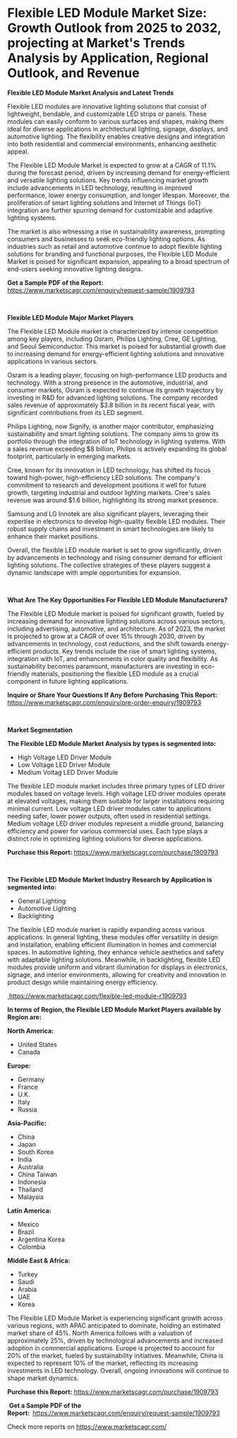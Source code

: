 <p><h1>Flexible LED Module Market Size: Growth Outlook from 2025 to 2032, projecting at Market's Trends Analysis by Application, Regional Outlook, and Revenue</h1></p><p><strong>Flexible LED Module Market Analysis and Latest Trends</strong></p>
<p><p>Flexible LED modules are innovative lighting solutions that consist of lightweight, bendable, and customizable LED strips or panels. These modules can easily conform to various surfaces and shapes, making them ideal for diverse applications in architectural lighting, signage, displays, and automotive lighting. The flexibility enables creative designs and integration into both residential and commercial environments, enhancing aesthetic appeal.</p><p>The Flexible LED Module Market is expected to grow at a CAGR of 11.1% during the forecast period, driven by increasing demand for energy-efficient and versatile lighting solutions. Key trends influencing market growth include advancements in LED technology, resulting in improved performance, lower energy consumption, and longer lifespan. Moreover, the proliferation of smart lighting solutions and Internet of Things (IoT) integration are further spurring demand for customizable and adaptive lighting systems. </p><p>The market is also witnessing a rise in sustainability awareness, prompting consumers and businesses to seek eco-friendly lighting options. As industries such as retail and automotive continue to adopt flexible lighting solutions for branding and functional purposes, the Flexible LED Module Market is poised for significant expansion, appealing to a broad spectrum of end-users seeking innovative lighting designs.</p></p>
<p><strong>Get a Sample PDF of the Report:&nbsp;</strong> <a href="https://www.marketscagr.com/enquiry/request-sample/1909793?utm_campaign=1920&utm_medium=2&utm_source=Github&utm_content=ia&utm_term=11022025&utm_id=flexible-led-module">https://www.marketscagr.com/enquiry/request-sample/1909793</a></p>
<p>&nbsp;</p>
<p><strong>Flexible LED Module Major Market Players</strong></p>
<p><p>The Flexible LED Module market is characterized by intense competition among key players, including Osram, Philips Lighting, Cree, GE Lighting, and Seoul Semiconductor. This market is poised for substantial growth due to increasing demand for energy-efficient lighting solutions and innovative applications in various sectors.</p><p>Osram is a leading player, focusing on high-performance LED products and technology. With a strong presence in the automotive, industrial, and consumer markets, Osram is expected to continue its growth trajectory by investing in R&D for advanced lighting solutions. The company recorded sales revenue of approximately $3.8 billion in its recent fiscal year, with significant contributions from its LED segment.</p><p>Philips Lighting, now Signify, is another major contributor, emphasizing sustainability and smart lighting solutions. The company aims to grow its portfolio through the integration of IoT technology in lighting systems. With a sales revenue exceeding $8 billion, Philips is actively expanding its global footprint, particularly in emerging markets.</p><p>Cree, known for its innovation in LED technology, has shifted its focus toward high-power, high-efficiency LED solutions. The company's commitment to research and development positions it well for future growth, targeting industrial and outdoor lighting markets. Cree's sales revenue was around $1.6 billion, highlighting its strong market presence.</p><p>Samsung and LG Innotek are also significant players, leveraging their expertise in electronics to develop high-quality flexible LED modules. Their robust supply chains and investment in smart technologies are likely to enhance their market positions.</p><p>Overall, the flexible LED module market is set to grow significantly, driven by advancements in technology and rising consumer demand for efficient lighting solutions. The collective strategies of these players suggest a dynamic landscape with ample opportunities for expansion.</p></p>
<p>&nbsp;</p>
<p><strong>What Are The Key Opportunities For Flexible LED Module Manufacturers?</strong></p>
<p><p>The Flexible LED Module market is poised for significant growth, fueled by increasing demand for innovative lighting solutions across various sectors, including advertising, automotive, and architecture. As of 2023, the market is projected to grow at a CAGR of over 15% through 2030, driven by advancements in technology, cost reductions, and the shift towards energy-efficient products. Key trends include the rise of smart lighting systems, integration with IoT, and enhancements in color quality and flexibility. As sustainability becomes paramount, manufacturers are investing in eco-friendly materials, positioning the flexible LED module as a crucial component in future lighting applications.</p></p>
<p><strong>Inquire or Share Your Questions If Any Before Purchasing This Report:</strong> <a href="https://www.marketscagr.com/enquiry/pre-order-enquiry/1909793?utm_campaign=1920&utm_medium=2&utm_source=Github&utm_content=ia&utm_term=11022025&utm_id=flexible-led-module">https://www.marketscagr.com/enquiry/pre-order-enquiry/1909793</a></p>
<p>&nbsp;</p>
<p><strong>Market Segmentation</strong></p>
<p><strong>The Flexible LED Module Market Analysis by types is segmented into:</strong></p>
<p><ul><li>High Voltage LED Driver Module</li><li>Low Voltage LED Driver Module</li><li>Medium Voltag LED Driver Module</li></ul></p>
<p><p>The flexible LED module market includes three primary types of LED driver modules based on voltage levels. High voltage LED driver modules operate at elevated voltages, making them suitable for larger installations requiring minimal current. Low voltage LED driver modules cater to applications needing safer, lower power outputs, often used in residential settings. Medium voltage LED driver modules represent a middle ground, balancing efficiency and power for various commercial uses. Each type plays a distinct role in optimizing lighting solutions for diverse applications.</p></p>
<p><strong>Purchase this Report:&nbsp;</strong><a href="https://www.marketscagr.com/purchase/1909793?utm_campaign=1920&utm_medium=2&utm_source=Github&utm_content=ia&utm_term=11022025&utm_id=flexible-led-module">https://www.marketscagr.com/purchase/1909793</a></p>
<p>&nbsp;</p>
<p><strong>The Flexible LED Module Market Industry Research by Application is segmented into:</strong></p>
<p><ul><li>General Lighting</li><li>Automotive Lighting</li><li>Backlighting</li></ul></p>
<p><p>The flexible LED module market is rapidly expanding across various applications. In general lighting, these modules offer versatility in design and installation, enabling efficient illumination in homes and commercial spaces. In automotive lighting, they enhance vehicle aesthetics and safety with adaptable lighting solutions. Meanwhile, in backlighting, flexible LED modules provide uniform and vibrant illumination for displays in electronics, signage, and interior environments, allowing for creativity and innovation in product design while maintaining energy efficiency.</p></p>
<p><a href="https://www.marketscagr.com/flexible-led-module-r1909793?utm_campaign=1920&utm_medium=2&utm_source=Github&utm_content=ia&utm_term=11022025&utm_id=flexible-led-module">&nbsp;https://www.marketscagr.com/flexible-led-module-r1909793</a></p>
<p><strong>In terms of Region, the Flexible LED Module Market Players available by Region are:</strong></p>
<p>
    <p> <strong> North America: </strong>
        <ul>
            <li>United States</li>
            <li>Canada</li>
        </ul>
        </p> 
    <p> <strong> Europe: </strong>
        <ul>
            <li>Germany</li>
            <li>France</li>
            <li>U.K.</li>
            <li>Italy</li>
            <li>Russia</li>
        </ul>
        </p> 
    <p> <strong> Asia-Pacific: </strong>
        <ul>
            <li>China</li>
            <li>Japan</li>
            <li>South Korea</li>
            <li>India</li>
            <li>Australia</li>
            <li>China Taiwan</li>
            <li>Indonesia</li>
            <li>Thailand</li>
            <li>Malaysia</li>
        </ul>
        </p> 
    <p> <strong> Latin America: </strong>
        <ul>
            <li>Mexico</li>
            <li>Brazil</li>
            <li>Argentina Korea</li>
            <li>Colombia</li>
        </ul>
        </p> 
    <p> <strong> Middle East & Africa: </strong>
        <ul>
            <li>Turkey</li>
            <li>Saudi</li>
            <li>Arabia</li>
            <li>UAE</li>
            <li>Korea</li>
        </ul>
    </p>
    </p>
<p><p>The Flexible LED Module Market is experiencing significant growth across various regions, with APAC anticipated to dominate, holding an estimated market share of 45%. North America follows with a valuation of approximately 25%, driven by technological advancements and increased adoption in commercial applications. Europe is projected to account for 20% of the market, fueled by sustainability initiatives. Meanwhile, China is expected to represent 10% of the market, reflecting its increasing investments in LED technology. Overall, ongoing innovations will continue to shape market dynamics.</p></p>
<p><strong>Purchase this Report: </strong><a href="https://www.marketscagr.com/purchase/1909793?utm_campaign=1920&utm_medium=2&utm_source=Github&utm_content=ia&utm_term=11022025&utm_id=flexible-led-module">https://www.marketscagr.com/purchase/1909793</a></p>
<p>&nbsp;<strong>Get a Sample PDF of the Report:&nbsp;&nbsp;</strong><a href="https://www.marketscagr.com/enquiry/request-sample/1909793?utm_campaign=1920&utm_medium=2&utm_source=Github&utm_content=ia&utm_term=11022025&utm_id=flexible-led-module">https://www.marketscagr.com/enquiry/request-sample/1909793</a></p>
<p><strong></strong></p>
<p>Check more reports on <a href="https://www.marketscagr.com/?utm_campaign=1920&utm_medium=2&utm_source=Github&utm_content=ia&utm_term=11022025&utm_id=flexible-led-module">https://www.marketscagr.com/</a></p>